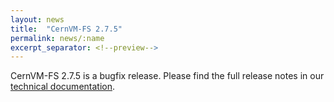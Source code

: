 ```yaml
---
layout: news
title:  "CernVM-FS 2.7.5"
permalink: news/:name
excerpt_separator: <!--preview-->
---
```


CernVM-FS 2.7.5 is a bugfix release. Please find the full release notes in our <a href="https://cvmfs.readthedocs.io/en/2.7/cpt-releasenotes.html">technical documentation</a>.

<!--preview-->
